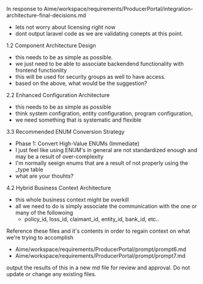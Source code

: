In response to Aime/workspace/requirements/ProducerPortal/integration-architecture-final-decisions.md

* lets not worry about licensing right now
* dont output laravel code as we are validating conepts at this point.

1.2 Component Architecture Design
* this needs to be as simple as possible.
* we just need to be able to associate backendend functionality with frontend functionlity
* this will be used for security groups as well to have access.
* based on the above, what would be the suggestion?

2.2 Enhanced Configuration Architecture
* this needs to be as simple as possible
* think system configration, entity configuration, program configuration,
* we need something that is systematic and flexible

3.3 Recommended ENUM Conversion Strategy
* Phase 1: Convert High-Value ENUMs (Immediate)
* I just feel like using ENUM's in general are not standardized enough and may be a result of over-complexity
* I'm normally seeign enums that are a result of not properly using the _type table
* what are your thouhts?

4.2 Hybrid Business Context Architecture
* this whole business context might be overkill
* all we need to do is simply associate the communication with the one or many of the followoing
  * policy_id, loss_id, claimant_id, entity_id, bank_id, etc..

Reference these files and it's contents in order to regain context on what we're trying to accomplish
* Aime/workspace/requirements/ProducerPortal/prompt/prompt6.md
* Aime/workspace/requirements/ProducerPortal/prompt/prompt7.md

output the results of this in a new md file for review and approval. Do not update or change any existing files.